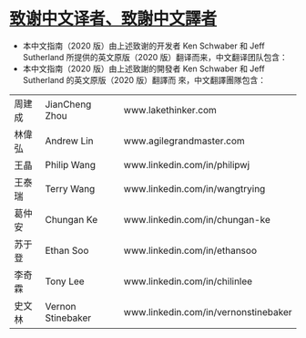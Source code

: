 # [致谢中文译者、致謝中文譯者](#chs-cht)

*   本中文指南（2020 版）由上述致谢的开发者 Ken Schwaber 和 Jeff Sutherland 所提供的英文原版（2020 版）翻译而来，中文翻译团队包含：
*   本中文指南（2020 版）由上述致謝的開發者 Ken Schwaber 和 Jeff Sutherland 的英文原版（2020 版）翻譯而 來，中文翻譯團隊包含：

<table><tbody><tr><td>周建成</td><td>JianCheng Zhou</td><td>www.lakethinker.com</td></tr><tr><td>林偉弘</td><td>Andrew Lin</td><td>www.agilegrandmaster.com</td></tr><tr><td>王晶</td><td>Philip Wang</td><td>www.linkedin.com/in/philipwj</td></tr><tr><td>王泰瑞</td><td>Terry Wang</td><td>www.linkedin.com/in/wangtrying</td></tr><tr><td>葛仲安</td><td>Chungan Ke</td><td>www.linkedin.com/in/chungan-ke</td></tr><tr><td>苏于登</td><td>Ethan Soo</td><td>www.linkedin.com/in/ethansoo</td></tr><tr><td>李奇霖</td><td>Tony Lee</td><td>www.linkedin.com/in/chilinlee</td></tr><tr><td>史文林</td><td>Vernon Stinebaker</td><td>www.linkedin.com/in/vernonstinebaker</td></tr></tbody></table>
